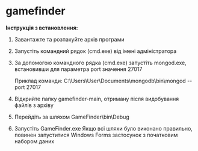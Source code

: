 # gamefinder

**Інструкція з встановлення:**
1. Завантажте та розпакуйте архів програми
2. Запустіть командний рядок (cmd.exe) від імені адміністратора
3. За допомогою командного рядка (cmd.exe) запустіть mongod.exe, встановивши для параметра port значення 27017

   Приклад команди:
   C:\Users\User\Documents\mongodb\bin\mongod --port 27017
4. Відкрийте папку gamefinder-main, отриману після видобування файлів з архіву
5. Перейдіть за шляхом GameFinder\bin\Debug
6. Запустіть GameFinder.exe
Якщо всі шляхи було виконано правильно, повинен запуститися Windows Forms застосунок з початковим набором даних

